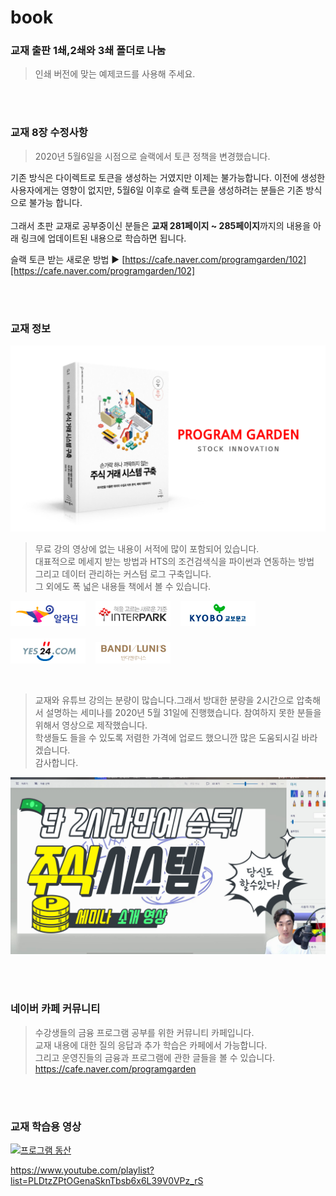 # book
### 교재 출판 1쇄,2쇄와 3쇄 폴더로 나눔
>인쇄 버전에 맞는 예제코드를 사용해 주세요.

<br>
<br>

### 교재 8장 수정사항
>2020년 5월6일을 시점으로 슬랙에서 토큰 정책을 변경했습니다.<br>

기존 방식은 다이렉트로 토큰을 생성하는 거였지만 이제는 불가능합니다. 이전에 생성한 사용자에게는 영향이 없지만, 5월6일 이후로 슬랙 토큰을 생성하려는 분들은 기존 방식으로 불가능 합니다.
<br><br>그래서 초판 교재로 공부중이신 분들은 **교재 281페이지 ~ 285페이지**까지의 내용을 아래 링크에 업데이트된 내용으로 학습하면 됩니다.

슬랙 토큰 받는 새로운 방법 ▶ [https://cafe.naver.com/programgarden/102][https://cafe.naver.com/programgarden/102]

<br>
<br>

### 교재 정보 
[![주식 거래 시스템 구축](images/banner_2.png)](http://wikibook.co.kr/pystock/)

>무료 강의 영상에 없는 내용이 서적에 많이 포함되어 있습니다.  
대표적으로 메세지 받는 방법과 HTS의 조건검색식을 파이썬과 연동하는 방법  
그리고 데이터 관리하는 커스텀 로그 구축입니다.  
그 외에도 폭 넓은 내용들 책에서 볼 수 있습니다.  

[![알라딘](images/aladin.png)](http://aladin.kr/p/7NIXc)
&nbsp;&nbsp;
[![인터파크](images/interpark.png)](http://inpk.kr/r5L3)
&nbsp;&nbsp;
[![교보문고](images/kyobo.png)](http://www.kyobobook.co.kr/product/detailViewKor.laf?ejkGb=KOR&mallGb=KOR&barcode=9791158392024&orderClick=LAG&Kc=)
<br><br>
[![yes24](images/yes24.png)](http://www.yes24.com/Product/Goods/89999945)
&nbsp;&nbsp;
[![반디앤루니스](images/bandi.png)](http://www.bandinlunis.com/front/product/detailProduct.do?prodId=4332846)

<br>

>교재와 유튜브 강의는 분량이 많습니다.그래서 방대한 분량을 2시간으로 압축해서 설명하는 세미나를 2020년 5월 31일에 진행했습니다. 참여하지 못한 분들을 위해서 영상으로 제작했습니다.<br>
학생들도 들을 수 있도록 저렴한 가격에 업로드 했으니깐 많은 도움되시길 바라겠습니다.<br>
감사합니다.

[![주식시스템세미나](images/bookconcert.png)](https://vimeo.com/ondemand/openapi)


<br><br>

### 네이버 카페 커뮤니티

>수강생들의 금융 프로그램 공부를 위한 커뮤니티 카페입니다.<br>
교재 내용에 대한 질의 응답과 추가 학습은 카페에서 가능합니다.<br>
그리고 운영진들의 금융과 프로그램에 관한 글들을 볼 수 있습니다.<br>
https://cafe.naver.com/programgarden


<br><br>

### 교재 학습용 영상

[![프로그램 동산](https://img.youtube.com/vi/8D8XhhVGruM/0.jpg)](https://youtu.be/8D8XhhVGruM=0s)

https://www.youtube.com/playlist?list=PLDtzZPtOGenaSknTbsb6x6L39V0VPz_rS
<br><br><br>


[https://cafe.naver.com/programgarden/102]: https://cafe.naver.com/programgarden/102